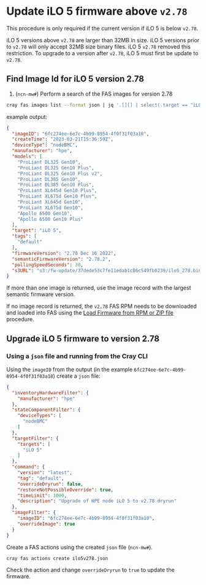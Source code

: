 # Update iLO 5 firmware above `v2.78`

This procedure is only required if the current version if iLO 5 is below `v2.78`.

iLO 5 versions above `v2.78` are larger than 32MB in size.  iLO 5 versions prior to `v2.78` will only accept 32MB size binary files.  iLO 5 `v2.78` removed this restriction. To upgrade to a version after `v2.78`, iLO 5 must first be update to `v2.78`.

## Find Image Id for iLO 5 version 2.78

1. (`ncn-mw#`) Perform a search of the FAS images for version 2.78

```bash
cray fas images list --format json | jq '.[][] | select(.target == "iLO 5")' | jq 'select(.firmwareVersion | contains("2.78"))'
```

example output:

```json
{
  "imageID": "6fc274ee-6e7c-4b99-8954-4f0f31f03a18",
  "createTime": "2023-03-21T15:36:59Z",
  "deviceType": "nodeBMC",
  "manufacturer": "hpe",
  "models": [
    "ProLiant DL325 Gen10",
    "ProLiant DL325 Gen10 Plus",
    "ProLiant DL325 Gen10 Plus v2",
    "ProLiant DL385 Gen10",
    "ProLiant DL385 Gen10 Plus",
    "ProLiant XL645d Gen10 Plus",
    "ProLiant XL675d Gen10 Plus",
    "ProLiant XL645d Gen10",
    "ProLiant XL675d Gen10",
    "Apollo 6500 Gen10",
    "Apollo 6500 Gen10 Plus"
  ],
  "target": "iLO 5",
  "tags": [
    "default"
  ],
  "firmwareVersion": "2.78 Dec 16 2022",
  "semanticFirmwareVersion": "2.78.2",
  "pollingSpeedSeconds": 30,
  "s3URL": "s3:/fw-update/37dede53c7fe11edab1c86c549fb0239/ilo5_278.bin"
}
```

If more than one image is returned, use the image record with the largest semantic firmware version.

If no image record is returned, the `v2.78` FAS RPM needs to be downloaded and loaded into FAS
using the [Load Firmware from RPM or ZIP file](FAS_Admin_Procedures.md#load-firmware-from-rpm-or-zip-file) procedure.

## Upgrade iLO 5 firmware to version 2.78

### Using a `json` file and running from the Cray CLI

Using the `imageID` from the output (in the example `6fc274ee-6e7c-4b99-8954-4f0f31f03a18`)
create a `json` file:

```json
{
  "inventoryHardwareFilter": {
    "manufacturer": "hpe"
  },
  "stateComponentFilter": {
    "deviceTypes": [
      "nodeBMC"
    ]
  },
  "targetFilter": {
    "targets": [
      "iLO 5"
    ]
  },
  "command": {
    "version": "latest",
    "tag": "default",
    "overrideDryrun": false,
    "restoreNotPossibleOverride": true,
    "timeLimit": 1000,
    "description": "Upgrade of HPE node iLO 5 to v2.78 dryrun"
  },
  "imageFilter": {
    "imageID": "6fc274ee-6e7c-4b99-8954-4f0f31f03a18",
    "overrideImage": true
  }
}
```

Create a FAS actions using the created `json` file (`ncn-mw#`).

```bash
cray fas actions create ilo5v278.json
```

Check the action and change `overrideDryrun` to `true` to update the firmware.
